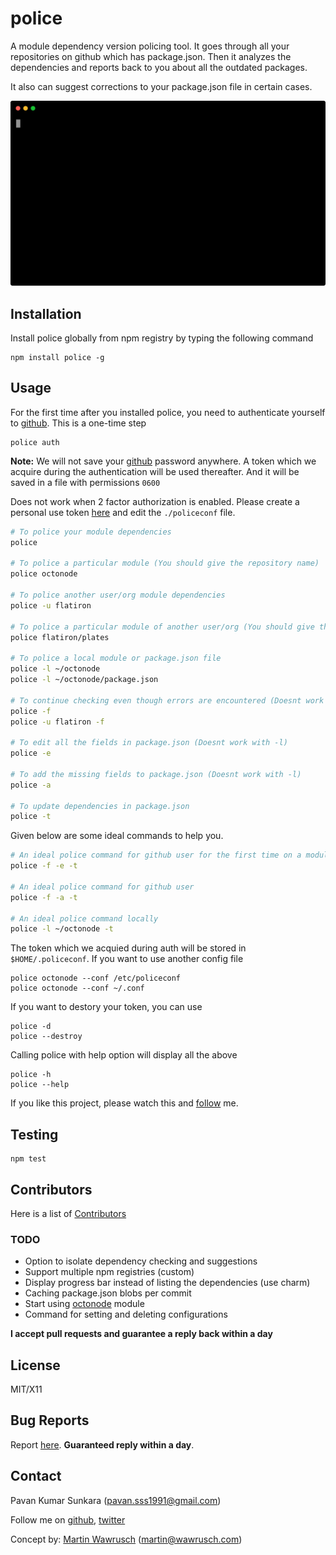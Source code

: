 # police
A module dependency version policing tool. It goes through all your repositories on github which has package.json.
Then it analyzes the dependencies and reports back to you about all the outdated packages.

It also can suggest corrections to your package.json file in certain cases.

<p align=center><img src=screencast.svg width=600></p>

## Installation
Install police globally from npm registry by typing the following command

```
npm install police -g
```

## Usage
For the first time after you installed police, you need to authenticate yourself to [github](http://github.com).
This is a one-time step

```
police auth
```

**Note:** We will not save your [github](http://github.com) password anywhere. A token which we acquire during
the authentication will be used thereafter. And it will be saved in a file with permissions `0600`

Does not work when 2 factor authorization is enabled. Please create a personal use token [here](https://github.com/settings/tokens/new) and edit the `./policeconf` file.

```sh
# To police your module dependencies
police

# To police a particular module (You should give the repository name)
police octonode

# To police another user/org module dependencies
police -u flatiron

# To police a particular module of another user/org (You should give the repository name)
police flatiron/plates

# To police a local module or package.json file
police -l ~/octonode
police -l ~/octonode/package.json

# To continue checking even though errors are encountered (Doesnt work with -l)
police -f
police -u flatiron -f

# To edit all the fields in package.json (Doesnt work with -l)
police -e

# To add the missing fields to package.json (Doesnt work with -l)
police -a

# To update dependencies in package.json
police -t
```

Given below are some ideal commands to help you.

```sh
# An ideal police command for github user for the first time on a module
police -f -e -t

# An ideal police command for github user
police -f -a -t

# An ideal police command locally
police -l ~/octonode -t
```

The token which we acquied during auth will be stored in `$HOME/.policeconf`. If you want to use another config file

```
police octonode --conf /etc/policeconf
police octonode --conf ~/.conf
```

If you want to destory your token, you can use

```
police -d
police --destroy
```

Calling police with help option will display all the above

```
police -h
police --help
```

If you like this project, please watch this and [follow](http://github.com/users/follow?target=pksunkara) me.

## Testing
```
npm test
```

## Contributors
Here is a list of [Contributors](http://github.com/pksunkara/npm-police/contributors)

### TODO
- Option to isolate dependency checking and suggestions
- Support multiple npm registries (custom)
- Display progress bar instead of listing the dependencies (use charm)
- Caching package.json blobs per commit
- Start using [octonode](http://github.com/pksunkara/octonode) module
- Command for setting and deleting configurations

__I accept pull requests and guarantee a reply back within a day__

## License
MIT/X11

## Bug Reports
Report [here](http://github.com/pksunkara/npm-police/issues). __Guaranteed reply within a day__.

## Contact
Pavan Kumar Sunkara (pavan.sss1991@gmail.com)

Follow me on [github](http://github.com/pksunkara), [twitter](http://twitter.com/pksunkara)

Concept by: [Martin Wawrusch](http://github.com/mwawrusch) (martin@wawrusch.com)
